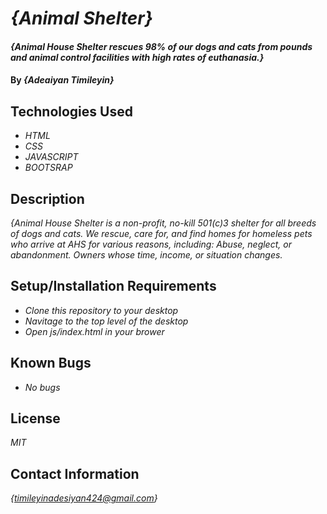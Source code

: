 # _{Animal Shelter}_

#### _{Animal House Shelter rescues 98% of our dogs and cats from pounds and animal control facilities with high rates of euthanasia.}_

#### By _{Adeaiyan Timileyin}_

## Technologies Used

* _HTML_
* _CSS_
* _JAVASCRIPT_
* _BOOTSRAP_

## Description

_{Animal House Shelter is a non-profit, no-kill 501(c)3 shelter for all breeds of dogs and cats. We rescue, care for, and find homes for homeless pets who arrive at AHS for various reasons, including: Abuse, neglect, or abandonment. Owners whose time, income, or situation changes._
## Setup/Installation Requirements

* _Clone this repository to your desktop_
* _Navitage to the top level of the desktop_
* _Open js/index.html in your brower_


## Known Bugs

* _No bugs_

## License

_MIT_

## Contact Information

_{timileyinadesiyan424@gmail.com}_